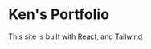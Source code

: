 # Ken's Portfolio

This site is built with [React](https://react.dev/), and [Tailwind](https://tailwindcss.com/)